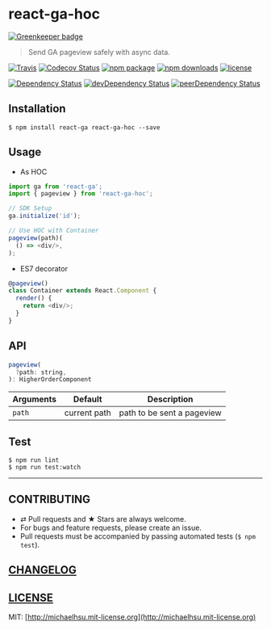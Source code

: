 # react-ga-hoc

[![Greenkeeper badge](https://badges.greenkeeper.io/evenchange4/react-ga-hoc.svg)](https://greenkeeper.io/)

> Send GA pageview safely with async data.

[![Travis][build-badge]][build] [![Codecov Status][codecov-badge]][codecov] [![npm package][npm-badge]][npm] [![npm downloads][npm-downloads]][npm] [![license][license-badge]][license]

[![Dependency Status][dependency-badge]][dependency] [![devDependency Status][devDependency-badge]][devDependency] [![peerDependency Status][peerDependency-badge]][peerDependency]

[build-badge]: https://img.shields.io/travis/evenchange4/react-ga-hoc/master.svg?style=flat-square
[build]: https://travis-ci.org/evenchange4/react-ga-hoc

[npm-badge]: https://img.shields.io/npm/v/react-ga-hoc.svg?style=flat-square
[npm]: https://www.npmjs.org/package/react-ga-hoc

[codecov-badge]: https://img.shields.io/codecov/c/github/evenchange4/react-ga-hoc.svg?style=flat-square
[codecov]: https://codecov.io/github/evenchange4/react-ga-hoc?branch=master

[npm-downloads]: https://img.shields.io/npm/dt/react-ga-hoc.svg?style=flat-square

[license-badge]: https://img.shields.io/npm/l/react-ga-hoc.svg?style=flat-square
[license]: http://michaelhsu.mit-license.org/

[dependency-badge]: https://david-dm.org/evenchange4/react-ga-hoc.svg?style=flat-square
[dependency]: https://david-dm.org/evenchange4/react-ga-hoc
[devDependency-badge]: https://david-dm.org/evenchange4/react-ga-hoc/dev-status.svg?style=flat-square
[devDependency]: https://david-dm.org/evenchange4/react-ga-hoc#info=devDependencies
[peerDependency-badge]: https://david-dm.org/evenchange4/react-ga-hoc/peer-status.svg?style=flat-square
[peerDependency]: https://david-dm.org/evenchange4/react-ga-hoc#info=peerDependencies

## Installation

```console
$ npm install react-ga react-ga-hoc --save
```

## Usage

- As HOC

```js
import ga from 'react-ga';
import { pageview } from 'react-ga-hoc';

// SDK Setup
ga.initialize('id');

// Use HOC with Container
pageview(path)(
  () => <div/>,
);
```

- ES7 decorator

```js
@pageview()
class Container extends React.Component {
  render() {
    return <div/>;
  }
}
```

## API

```js
pageview(
  ?path: string,
): HigherOrderComponent
```

| **Arguments** | **Default**  | **Description**            |
| ------------- | ------------ | -------------------------- |
| `path`        | current path | path to be sent a pageview |

## Test

```
$ npm run lint
$ npm run test:watch
```

---

## CONTRIBUTING

* ⇄ Pull requests and ★ Stars are always welcome.
* For bugs and feature requests, please create an issue.
* Pull requests must be accompanied by passing automated tests (`$ npm test`).

## [CHANGELOG](CHANGELOG.md)

## [LICENSE](LICENSE)

MIT: [http://michaelhsu.mit-license.org](http://michaelhsu.mit-license.org)
